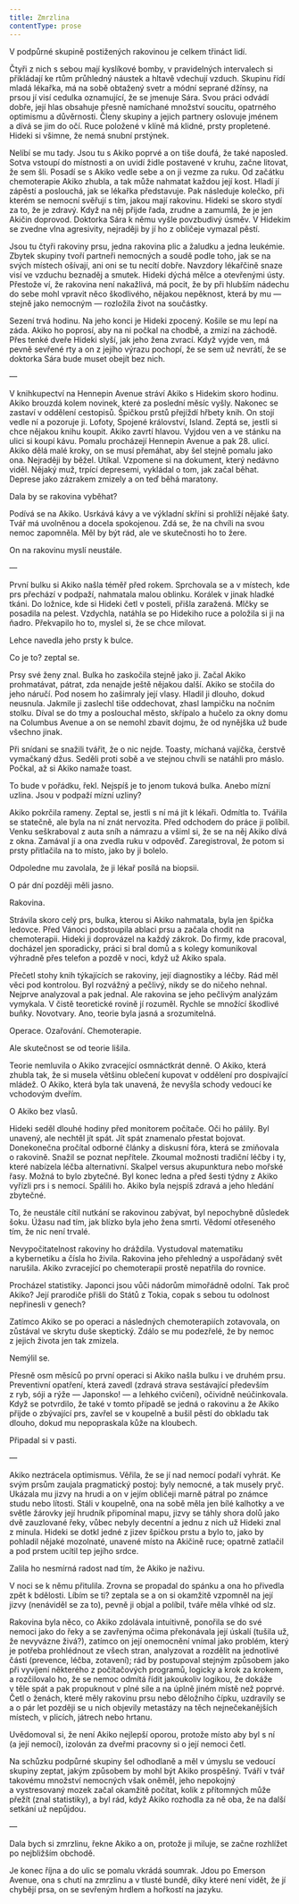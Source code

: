 ```yaml
---
title: Zmrzlina
contentType: prose
---
```


<section>

V podpůrné skupině postižených rakovinou je celkem třináct lidí.

Čtyři z nich s sebou mají kyslíkové bomby, v pravidelných intervalech si přikládají ke rtům průhledný náustek a hltavě vdechují vzduch. Skupinu řídí mladá lékařka, má na sobě obtažený svetr a módní seprané džínsy, na prsou jí visí cedulka oznamující, že se jmenuje Sára. Svou práci odvádí dobře, její hlas obsahuje přesně namíchané množství soucitu, opatrného optimismu a důvěrnosti. Členy skupiny a jejich partnery oslovuje jménem a dívá se jim do očí. Ruce položené v klíně má klidné, prsty propletené. Hideki si všimne, že nemá snubní prstýnek.

Nelíbí se mu tady. Jsou tu s Akiko poprvé a on tiše doufá, že také naposled. Sotva vstoupí do místnosti a on uvidí židle postavené v kruhu, začne litovat, že sem šli. Posadí se s Akiko vedle sebe a on ji vezme za ruku. Od začátku chemoterapie Akiko zhubla, a tak může nahmatat každou její kost. Hladí jí zápěstí a poslouchá, jak se lékařka představuje. Pak následuje kolečko, při kterém se nemocní svěřují s tím, jakou mají rakovinu. Hideki se skoro stydí za to, že je zdravý. Když na něj přijde řada, zrudne a zamumlá, že je jen Akičin doprovod. Doktorka Sára k němu vyšle povzbudivý úsměv. V Hidekim se zvedne vlna agresivity, nejraději by jí ho z obličeje vymazal pěstí.

Jsou tu čtyři rakoviny prsu, jedna rakovina plic a žaludku a jedna leukémie. Zbytek skupiny tvoří partneři nemocných a soudě podle toho, jak se na svých místech ošívají, ani oni se tu necítí dobře. Navzdory lékařčině snaze visí ve vzduchu beznaděj a smutek. Hideki dýchá mělce a otevřenými ústy. Přestože ví, že rakovina není nakažlivá, má pocit, že by při hlubším nádechu do sebe mohl vpravit něco škodlivého, nějakou nepěknost, která by mu — stejně jako nemocným — rozložila život na součástky.

Sezení trvá hodinu. Na jeho konci je Hideki zpocený. Košile se mu lepí na záda. Akiko ho poprosí, aby na ni počkal na chodbě, a zmizí na záchodě. Přes tenké dveře Hideki slyší, jak jeho žena zvrací. Když vyjde ven, má pevně sevřené rty a on z jejího výrazu pochopí, že se sem už nevrátí, že se doktorka Sára bude muset obejít bez nich.

—

V knihkupectví na Hennepin Avenue stráví Akiko s Hidekim skoro hodinu. Akiko brouzdá kolem novinek, které za poslední měsíc vyšly. Nakonec se zastaví v oddělení cestopisů. Špičkou prstů přejíždí hřbety knih. On stojí vedle ní a pozoruje ji. Lofoty, Spojené království, Island. Zeptá se, jestli si chce nějakou knihu koupit. Akiko zavrtí hlavou. Vyjdou ven a ve stánku na ulici si koupí kávu. Pomalu procházejí Hennepin Avenue a pak 28. ulicí. Akiko dělá malé kroky, on se musí přemáhat, aby šel stejně pomalu jako ona. Nejraději by běžel. Utíkal. Vzpomene si na dokument, který nedávno viděl. Nějaký muž, trpící depresemi, vykládal o tom, jak začal běhat. Deprese jako zázrakem zmizely a on teď běhá maratony.

Dala by se rakovina vyběhat?

Podívá se na Akiko. Usrkává kávy a ve výkladní skříni si prohlíží nějaké šaty. Tvář má uvolněnou a docela spokojenou. Zdá se, že na chvíli na svou nemoc zapomněla. Měl by být rád, ale ve skutečnosti ho to žere.

On na rakovinu myslí neustále.

—

První bulku si Akiko našla téměř před rokem. Sprchovala se a v místech, kde prs přechází v podpaží, nahmatala malou oblinku. Korálek v jinak hladké tkáni. Do ložnice, kde si Hideki četl v posteli, přišla zaražená. Mlčky se posadila na pelest. Vzdychla, natáhla se po Hidekiho ruce a položila si ji na ňadro. Překvapilo ho to, myslel si, že se chce milovat.

Lehce navedla jeho prsty k bulce.

Co je to? zeptal se.

Prsy své ženy znal. Bulka ho zaskočila stejně jako ji. Začal Akiko prohmatávat, pátrat, zda nenajde ještě nějakou další. Akiko se stočila do jeho náručí. Pod nosem ho zašimraly její vlasy. Hladil ji dlouho, dokud neusnula. Jakmile ji zaslechl tiše oddechovat, zhasl lampičku na nočním stolku. Díval se do tmy a poslouchal město, skřípalo a hučelo za okny domu na Columbus Avenue a on se nemohl zbavit dojmu, že od nynějška už bude všechno jinak.

Při snídani se snažili tvářit, že o nic nejde. Toasty, míchaná vajíčka, čerstvě vymačkaný džus. Seděli proti sobě a ve stejnou chvíli se natáhli pro máslo. Počkal, až si Akiko namaže toast.

To bude v pořádku, řekl. Nejspíš je to jenom tuková bulka. Anebo mízní uzlina. Jsou v podpaží mízní uzliny?

Akiko pokrčila rameny. Zeptal se, jestli s ní má jít k lékaři. Odmítla to. Tvářila se statečně, ale byla na ní znát nervozita. Před odchodem do práce ji políbil. Venku seškraboval z auta sníh a námrazu a všiml si, že se na něj Akiko dívá z okna. Zamával jí a ona zvedla ruku v odpověď. Zaregistroval, že potom si prsty přitlačila na to místo, jako by ji bolelo.

Odpoledne mu zavolala, že ji lékař posílá na biopsii.

O pár dní později měli jasno.

Rakovina.

Strávila skoro celý prs, bulka, kterou si Akiko nahmatala, byla jen špička ledovce. Před Vánoci podstoupila ablaci prsu a začala chodit na chemoterapii. Hideki ji doprovázel na každý zákrok. Do firmy, kde pracoval, docházel jen sporadicky, práci si bral domů a s kolegy komunikoval výhradně přes telefon a pozdě v noci, když už Akiko spala.

Přečetl stohy knih týkajících se rakoviny, její diagnostiky a léčby. Rád měl věci pod kontrolou. Byl rozvážný a pečlivý, nikdy se do ničeho nehnal. Nejprve analyzoval a pak jednal. Ale rakovina se jeho pečlivým analýzám vymykala. V čistě teoretické rovině jí rozuměl. Rychle se množící škodlivé buňky. Novotvary. Ano, teorie byla jasná a srozumitelná.

Operace. Ozařování. Chemoterapie.

Ale skutečnost se od teorie lišila.

Teorie nemluvila o Akiko zvracející osmnáctkrát denně. O Akiko, která zhubla tak, že si musela většinu oblečení kupovat v oddělení pro dospívající mládež. O Akiko, která byla tak unavená, že nevyšla schody vedoucí ke vchodovým dveřím.

O Akiko bez vlasů.

Hideki seděl dlouhé hodiny před monitorem počítače. Oči ho pálily. Byl unavený, ale nechtěl jít spát. Jít spát znamenalo přestat bojovat. Donekonečna pročítal odborné články a diskusní fóra, která se zmiňovala o rakovině. Snažil se poznat nepřítele. Zkoumal možnosti tradiční léčby i ty, které nabízela léčba alternativní. Skalpel versus akupunktura nebo mořské řasy. Možná to bylo zbytečné. Byl konec ledna a před šesti týdny z Akiko vyřízli prs i s nemocí. Spálili ho. Akiko byla nejspíš zdravá a jeho hledání zbytečné.

To, že neustále cítil nutkání se rakovinou zabývat, byl nepochybně důsledek šoku. Úžasu nad tím, jak blízko byla jeho žena smrti. Vědomí otřeseného tím, že nic není trvalé.

Nevypočitatelnost rakoviny ho dráždila. Vystudoval matematiku a kybernetiku a čísla ho živila. Rakovina jeho přehledný a uspořádaný svět narušila. Akiko zvracející po chemoterapii prostě nepatřila do rovnice.

Procházel statistiky. Japonci jsou vůči nádorům mimořádně odolní. Tak proč Akiko? Její prarodiče přišli do Států z Tokia, copak s sebou tu odolnost nepřinesli v genech?

Zatímco Akiko se po operaci a následných chemoterapiích zotavovala, on zůstával ve skrytu duše skeptický. Zdálo se mu podezřelé, že by nemoc z jejich života jen tak zmizela.

Nemýlil se.

Přesně osm měsíců po první operaci si Akiko našla bulku i ve druhém prsu. Preventivní opatření, která zavedl (zdravá strava sestávající především z ryb, sóji a rýže — Japonsko! — a lehkého cvičení), očividně neúčinkovala. Když se potvrdilo, že také v tomto případě se jedná o rakovinu a že Akiko přijde o zbývající prs, zavřel se v koupelně a bušil pěstí do obkladu tak dlouho, dokud mu nepopraskala kůže na kloubech.

Připadal si v pasti.

—

Akiko neztrácela optimismus. Věřila, že se jí nad nemocí podaří vyhrát. Ke svým prsům zaujala pragmatický postoj: byly nemocné, a tak musely pryč. Ukázala mu jizvy na hrudi a on v jejím obličeji marně pátral po známce studu nebo lítosti. Stáli v koupelně, ona na sobě měla jen bílé kalhotky a ve světle žárovky její hrudník připomínal mapu, jizvy se táhly shora dolů jako dvě zauzlované řeky, vůbec nebyly decentní a jednu z nich už Hideki znal z minula. Hideki se dotkl jedné z jizev špičkou prstu a bylo to, jako by pohladil nějaké mozolnaté, unavené místo na Akičině ruce; opatrně zatlačil a pod prstem ucítil tep jejího srdce.

Zalila ho nesmírná radost nad tím, že Akiko je naživu.

V noci se k němu přitulila. Zrovna se propadal do spánku a ona ho přivedla zpět k bdělosti. Líbím se ti? zeptala se a on si okamžitě vzpomněl na její jizvy (nenáviděl se za to), pevně ji objal a políbil, tváře měla vlhké od slz.

Rakovina byla něco, co Akiko zdolávala intuitivně, ponořila se do své nemoci jako do řeky a se zavřenýma očima překonávala její úskalí (tušila už, že nevyvázne živá?), zatímco on její onemocnění vnímal jako problém, který je potřeba prohlédnout ze všech stran, analyzovat a rozdělit na jednotlivé části (prevence, léčba, zotavení); rád by postupoval stejným způsobem jako při vyvíjení některého z počítačových programů, logicky a krok za krokem, a rozčilovalo ho, že se nemoc odmítá řídit jakoukoliv logikou, že dokáže v těle spát a pak propuknout v plné síle a na úplně jiném místě než poprvé. Četl o ženách, které měly rakovinu prsu nebo děložního čípku, uzdravily se a o pár let později se u nich objevily metastázy na těch nejnečekanějších místech, v plicích, játrech nebo hrtanu.

Uvědomoval si, že není Akiko nejlepší oporou, protože místo aby byl s ní (a její nemocí), izolován za dveřmi pracovny si o její nemoci četl.

Na schůzku podpůrné skupiny šel odhodlaně a měl v úmyslu se vedoucí skupiny zeptat, jakým způsobem by mohl být Akiko prospěšný. Tváří v tvář takovému množství nemocných však oněměl, jeho nepokojný a vystresovaný mozek začal okamžitě počítat, kolik z přítomných může přežít (znal statistiky), a byl rád, když Akiko rozhodla za ně oba, že na další setkání už nepůjdou.

—

Dala bych si zmrzlinu, řekne Akiko a on, protože ji miluje, se začne rozhlížet po nejbližším obchodě.

Je konec října a do ulic se pomalu vkrádá soumrak. Jdou po Emerson Avenue, ona s chutí na zmrzlinu a v tlusté bundě, díky které není vidět, že jí chybějí prsa, on se sevřeným hrdlem a hořkostí na jazyku.

</section>
